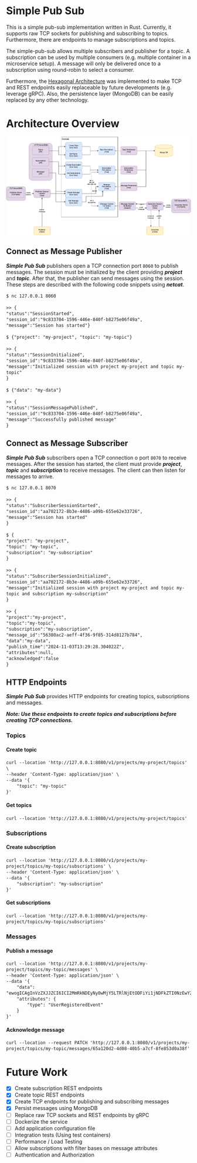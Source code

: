 # Simple Pub Sub

This is a simple pub-sub implementation written in Rust. Currently, it supports
raw TCP sockets for publishing and subscribing to topics. Furthermore, there are endpoints to manage subscriptions and topics.

The simple-pub-sub allows multiple subscribers and publisher for a topic. A subscription can be used by multiple consumers (e.g. multiple container in a microservice setup).
A message will only be delivered once to a subscription using round-robin to select a consumer.

Furthermore, the [Hexagonal Architecture](https://vaadin.com/blog/ddd-part-3-domain-driven-design-and-the-hexagonal-architecture) was implemented
to make TCP and REST endpoints easily replaceable by future developments (e.g. leverage gRPC). Also, the persistence layer (MongoDB) can be easily replaced by any other technology.

# Architecture Overview

<p align="center">
<img src="/drawing/simple-pub-sub-architecture.png" alt=""/>
</p>

## Connect as Message Publisher

***Simple Pub Sub*** publishers open a TCP connection port ```8060``` to publish messages.
The session must be initialized by the client providing ***project*** and ***topic***. After that, the publisher can send 
messages using the session. These steps are described with the following code snippets using ***netcat***.

```
$ nc 127.0.0.1 8060

>> {
"status":"SessionStarted",
"session_id":"9c833704-1596-446e-840f-b8275e06f49a",
"message":"Session has started"}

$ {"project": "my-project", "topic": "my-topic"}

>> {
"status":"SessionInitialized",
"session_id":"9c833704-1596-446e-840f-b8275e06f49a",
"message":"Initialized session with project my-project and topic my-topic"
}

$ {"data": "my-data"}

>> {
"status":"SessionMessagePublished",
"session_id":"9c833704-1596-446e-840f-b8275e06f49a",
"message":"Successfully published message"
}
```
## Connect as Message Subscriber

***Simple Pub Sub*** subscribers open a TCP connection o port ```8070``` to receive messages.
After the session has started, the client must provide ***project***, ***topic*** and ***subscription*** to receive messages.
The client can then listen for messages to arrive.

```
$ nc 127.0.0.1 8070

>> {
"status":"SubscriberSessionStarted",
"session_id":"aa702172-8b3e-4486-a09b-655e62e33726",
"message":"Session has started"
}

$ {
"project": "my-project", 
"topic": "my-topic", 
"subscription": "my-subscription"
}

>> {
"status":"SubscriberSessionInitialized",
"session_id":"aa702172-8b3e-4486-a09b-655e62e33726",
"message":"Initialized session with project my-project and topic my-topic and subscription my-subscription"
}

>> {
"project":"my-project",
"topic":"my-topic",
"subscription":"my-subscription",
"message_id":"56380ac2-aeff-4f36-9f85-314d8127b784",
"data":"my-data",
"publish_time":"2024-11-03T13:29:28.304022Z",
"attributes":null,
"acknowledged":false
}
```

## HTTP Endpoints

***Simple Pub Sub*** provides HTTP endpoints for creating topics, subscriptions and messages.

***Note: Use these endpoints to create topics and subscriptions before creating TCP connections.***


### Topics

#### Create topic

```
curl --location 'http://127.0.0.1:8080/v1/projects/my-project/topics' \
--header 'Content-Type: application/json' \
--data '{
    "topic": "my-topic"
}'
```

#### Get topics

```
curl --location 'http://127.0.0.1:8080/v1/projects/my-project/topics'
```

### Subscriptions

#### Create subscription

```
curl --location 'http://127.0.0.1:8080/v1/projects/my-project/topics/my-topic/subscriptions' \
--header 'Content-Type: application/json' \
--data '{
    "subscription": "my-subscription"
}'
```

#### Get subscriptions

```
curl --location 'http://127.0.0.1:8080/v1/projects/my-project/topics/my-topic/subscriptions'
```
### Messages

#### Publish a message

```
curl --location 'http://127.0.0.1:8080/v1/projects/my-project/topics/my-topic/messages' \
--header 'Content-Type: application/json' \
--data '{
    "data": "ewogICAgInVzZXJJZCI6ICI2MmRkNDEyNy0wMjY5LTRlNjEtODFiYi1jNDFkZTI0NzEwY2YiLAogICAgInVzZXJuYW1lIjogIlBhdWwgV2llbGFuZCIsCiAgICAic2lnblVwVGltZSI6ICIyMDI0LTExLTAxVDIyOjU3OjI0LjMwMiswMDowMCIKfQ==",
    "attributes": {
        "type": "UserRegisteredEvent"
    }
}'
```

#### Acknowledge message

```
curl --location --request PATCH 'http://127.0.0.1:8080/v1/projects/my-project/topics/my-topic/messages/65a120d2-4d08-40b5-a7cf-8fe853d0a38f'
```

# Future Work

- [x] Create subscription REST endpoints 
- [x] Create topic REST endpoints 
- [x] Create TCP endpoints for publishing and subscribing messages 
- [x] Persist messages using MongoDB 
- [ ] Replace raw TCP sockets and REST endpoints by gRPC
- [ ] Dockerize the service
- [ ] Add application configuration file
- [ ] Integration tests (Using test containers)
- [ ] Performance / Load Testing
- [ ] Allow subscriptions with filter bases on message attributes
- [ ] Authentication and Authorization